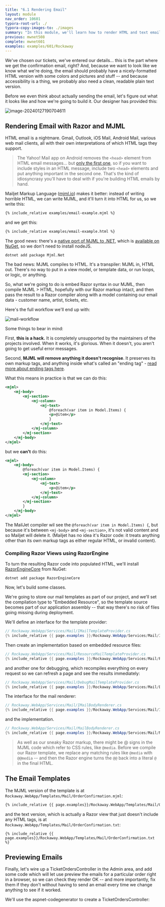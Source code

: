 ```yaml
---
title: "6.1 Rendering Email"
layout: module
nav_order: 10601
typora-root-url: ./
typora-copy-images-to: ./images
summary: "In this module, we'll learn how to render HTML and text emails using ASP.NET, Razor, and the Mailjet Markup Language (MJML)."
previous: mwnet508
complete: mwnet601
examples: examples/601/Rockaway
---
```


We've chosen our tickets, we've entered our details... this is the part where we get the confirmation email, right? And, because we want to look like we know what we're doing, the email should probably have a nicely-formatted HTML version with some colors and pictures and stuff -- and because accessibility is a thing, we probably also need a clean, readable plain text version.

Before we even think about actually sending the email, let's figure out what it looks like and how we're going to build it. Our designer has provided this:

![image-20240127190704611](/images/rockaway-email-mockup.png)

## Rendering Email with Razor and MJML

HTML email is a nightmare. Gmail, Outlook, iOS Mail, Android Mail, various web mail clients, all with their own interpretations of which HTML tags they support. 

>  The Yahoo! Mail app on Android removes the `<head>` element from HTML email messages... but [only the first one](https://github.com/hteumeuleu/email-bugs/issues/28), so if you want to include styles in an HTML message, include two `<head>` elements and put anything important in the second one. That's the kind of idiosyncrasy you'll have to deal with if you're building HTML emails by hand.

Mailjet Markup Language ([mjml.io](https://mjml.io/)) makes it better: instead of writing horrible HTML, we can write MJML, and it'll turn it into HTML for us, so we write this:

```xml
{% include_relative examples/email-example.mjml %}
```

and we get this:

```html
{% include_relative examples/email-example.html %}
```

The good news: there's a [native port of MJML to .NET](https://github.com/SebastianStehle/mjml-net), which is [available on NuGet](https://www.nuget.org/packages/Mjml.Net), so we don't need to install nodeJS.

```dotnetcli
dotnet add package Mjml.Net
```

The bad news: MJML compiles to HTML. It's a transpiler: MJML in, HTML out. There's no way to put in a view model, or template data, or run loops, or logic, or anything.

So, what we're going to do is embed Razor syntax in our MJML, then compile MJML > HTML, hopefully with our Razor markup intact, and then pass the result to a Razor compiler along with a model containing our email data - customer name, artist, tickets, etc.

Here's the full workflow we'll end up with:

![mail-workflow](/images/mail-workflow.png)
<!--
Controller->MailSender: SendOrderConfirmation(order)
MailSender->Renderer: RenderHtml(order)
Renderer->Templates: Get MJML
Templates->Renderer: <MJML source>
Renderer->MJML: Render(mjml)
MJML->Renderer: Razor HTML
Renderer->RazorEngine: Compile HTML!
RazorEngine->Renderer: htmlTemplate
note left of Renderer: htmlTemplate.Run(order)
Renderer->MailSender: HtmlBody
MailSender->Renderer: RenderText(order)
Renderer->Templates: Get TXT
Templates->Renderer: <TXT source>
Renderer->RazorEngine: Compile TXT!
RazorEngine->Renderer: textTemplate
note left of Renderer: textTemplate.Run(order)
Renderer->MailSender: TextBody
note left of MailSender:
Create MimeMessage
.HtmlBody
.TextBody
end note
MailSender->SmtpRelay: Send(message)
SmtpRelay->MailSender: Message sent OK
MailSender->Controller: OK!
-->

Some things to bear in mind:

First, **this is a hack.** It is completely unsupported by the maintainers of the projects involved. When it works, it's glorious. When it doesn't, you aren't going to get useful error messages.

Second, **MJML will remove anything it doesn't recognise**. It preserves its own markup tags, and anything inside what's called an "ending tag" - [read more about ending tags here](https://documentation.mjml.io/#ending-tags).

What this means in practice is that we can do this:

```xml
<mjml>
	<mj-body>
		<mj-section>
			<mj-column>
				<mj-text>
					@foreach(var item in Model.Items) {
					<p>@item</p>
					}
				</mj-text>
			</mj-column>
		</mj-section>
	</mj-body>
</mjml>
```

but we **can't** do this:

```xml
<mjml>
	<mj-body>
		@foreach(var item in Model.Items) {
		<mj-section>
			<mj-column>
				<mj-text>
					<p>@item</p>
				</mj-text>
			</mj-column>
		</mj-section>
		}
	</mj-body>
</mjml>
```

The MailJet compiler wil see the `@foreach(var item in Model.Items) {`, but because it's between `<mj-body>` and `<mj-section>`, it's not valid content and so Mailjet will delete it. (Mailjet has no idea it's Razor code: it treats anything other than its own markup tags as either regular HTML, or invalid content).

### Compiling Razor Views using RazorEngine

To turn the resulting Razor code into populated HTML, we'll install [RazorEngineCore](https://www.nuget.org/packages/RazorEngineCore) from NuGet:

```dotnetcli
dotnet add package RazorEngineCore
```

Now, let's build some classes. 

We're going to store our mail templates as part of our project, and we'll set the compilation type to "Embedded Resource", so the template source becomes part of our application assembly -- that way there's no risk of files going missing during deployment.

We'll define an interface for the template provider:

```csharp
// Rockaway.WebApp/Services/Mail/IMailTemplateProvider.cs
{% include_relative {{ page.examples }}/Rockaway.WebApp/Services/Mail/IMailTemplateProvider.cs %}
```

Then create an implementation based on embedded resource files:

```csharp
// Rockaway.WebApp/Services/Mail/ResourceMailTemplateProvider.cs
{% include_relative {{ page.examples }}/Rockaway.WebApp/Services/Mail/ResourceMailTemplateProvider.cs %}
```
and another one for debugging, which recompiles everything on every request so we can refresh a page and see the results immediately:

```csharp
// Rockaway.WebApp/Services/Mail/DebugMailTemplateProvider.cs
{% include_relative {{ page.examples }}/Rockaway.WebApp/Services/Mail/DebugMailTemplateProvider.cs %}
```
The interface for the mail renderer:

```csharp
// Rockaway.WebApp/Services/Mail/IMailBodyRenderer.cs
{% include_relative {{ page.examples }}/Rockaway.WebApp/Services/Mail/IMailBodyRenderer.cs %}
```

and the implementation.

```csharp
// Rockaway.WebApp/Services/Mail/MailBodyRenderer.cs
{% include_relative {{ page.examples }}/Rockaway.WebApp/Services/Mail/MailBodyRenderer.cs %}
```

> As well as our sneaky Razor markup, there might be @ signs in the MJML code which refer to CSS rules, like `@media`. Before we compile our Razor template, we replace any matching rules like `@media` with `@@media` -- and then the Razor engine turns the `@@` back into a literal `@` in the final HTML.

## The Email Templates

The MJML version of the template is at `Rockaway.WebApp/Templates/Mail/OrderConfirmation.mjml`:

```xml
{% include_relative {{ page.examples}}/Rockaway.WebApp/Templates/Mail/OrderConfirmation.mjml %}
```

and the text version, which is actually a Razor view that just doesn't include any HTML tags, is at `Rockaway.WebApp/Templates/Mail/OrderConfirmation.txt`:

```
{% include_relative {{ page.examples}}/Rockaway.WebApp/Templates/Mail/OrderConfirmation.txt %}
```

## Previewing Emails

Finally, let's wire up a TicketOrdersController in the Admin area, and add some code which will let use preview the emails for a particular order right in a browser, so we can check they render OK -- and more importantly, fix them if they don't without having to send an email every time we change anything to see if it worked.

We'll use the aspnet-codegenerator to create a TicketOrdersController:

```

```





